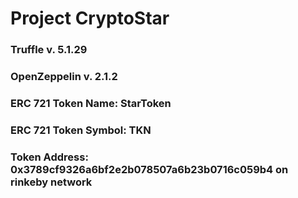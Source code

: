 # Project CryptoStar

### Truffle v. 5.1.29

### OpenZeppelin v. 2.1.2

### ERC 721 Token Name: StarToken

### ERC 721 Token Symbol: TKN

### Token Address: 0x3789cf9326a6bf2e2b078507a6b23b0716c059b4 on rinkeby network
